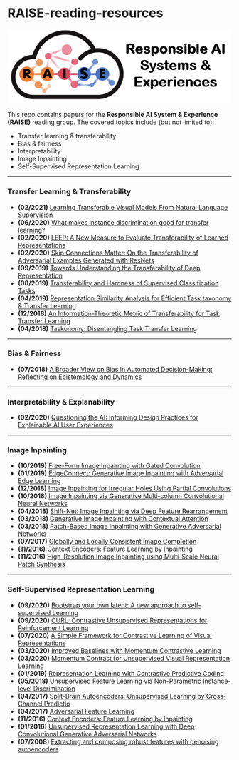 # RAISE-reading-resources

![alt text](https://github.com/BeanHam/RAISE-reading-resources/blob/main/RAISE.png)

This repo contains papers for the **Responsible AI System & Experience (RAISE)** reading group. The covered topics include (but not limited to): 
- Transfer learning & transferability
- Bias & fairness
- Interpretability
- Image Inpainting
- Self-Supervised Representation Learning


---------
### Transfer Learning & Transferability
- **(02/2021)** [Learning Transferable Visual Models From Natural Language Supervision](https://arxiv.org/abs/2103.00020)
- **(06/2020)** [What makes instance discrimination good for transfer learning?](https://arxiv.org/abs/2006.06606)
- **(02/2020)** [LEEP: A New Measure to Evaluate Transferability of Learned Representations](https://arxiv.org/abs/2002.12462)
- **(02/2020)** [Skip Connections Matter: On the Transferability of Adversarial Examples Generated with ResNets](https://arxiv.org/abs/2002.05990)
- **(09/2019)** [Towards Understanding the Transferability of Deep Representation](https://arxiv.org/abs/1909.12031)
- **(08/2019)** [Transferability and Hardness of Supervised Classification Tasks](https://arxiv.org/abs/1908.08142)
- **(04/2019)** [Representation Similarity Analysis for Efficient Task taxonomy & Transfer Learning](https://arxiv.org/abs/1904.11740)
- **(12/2018)** [An Information-Theoretic Metric of Transferability for Task Transfer Learning](https://openreview.net/forum?id=BkxAUjRqY7)
- **(04/2018)** [Taskonomy: Disentangling Task Transfer Learning](https://arxiv.org/abs/1804.08328)


---------
### Bias & Fairness
- **(07/2018)** [A Broader View on Bias in Automated Decision-Making: Reflecting on Epistemology and Dynamics](https://arxiv.org/abs/1807.00553)

---------
### Interpretability & Explanability
- **(02/2020)** [Questioning the AI: Informing Design Practices for Explainable AI User Experiences](https://dl.acm.org/doi/10.1145/3313831.3376590)

---------
### Image Inpainting
- **(10/2019)** [Free-Form Image Inpainting with Gated Convolution](https://arxiv.org/abs/1806.03589)
- **(01/2019)** [EdgeConnect: Generative Image Inpainting with Adversarial Edge Learning](https://arxiv.org/abs/1901.00212)
- **(12/2018)** [Image Inpainting for Irregular Holes Using Partial Convolutions](https://arxiv.org/abs/1804.07723)
- **(10/2018)** [Image Inpainting via Generative Multi-column Convolutional Neural Networks](https://arxiv.org/abs/1810.08771)
- **(04/2018)** [Shift-Net: Image Inpainting via Deep Feature Rearrangement](https://arxiv.org/abs/1801.09392)
- **(03/2018)** [Generative Image Inpainting with Contextual Attention](https://arxiv.org/abs/1801.07892)
- **(03/2018)** [Patch-Based Image Inpainting with Generative Adversarial Networks](https://arxiv.org/abs/1803.07422)
- **(07/2017)** [Globally and Locally Consistent Image Completion](http://iizuka.cs.tsukuba.ac.jp/projects/completion/data/completion_sig2017.pdf)
- **(11/2016)** [Context Encoders: Feature Learning by Inpainting](https://arxiv.org/abs/1604.07379)
- **(11/2016)** [High-Resolution Image Inpainting using Multi-Scale Neural Patch Synthesis](https://arxiv.org/abs/1611.09969)

---------
### Self-Supervised Representation Learning
- **(09/2020)** [Bootstrap your own latent: A new approach to self-supervised Learning](https://arxiv.org/abs/2006.07733)
- **(09/2020)** [CURL: Contrastive Unsupervised Representations for Reinforcement Learning](https://arxiv.org/abs/2004.04136)
- **(07/2020)** [A Simple Framework for Contrastive Learning of Visual Representations](https://arxiv.org/abs/2002.05709)
- **(03/2020)** [Improved Baselines with Momentum Contrastive Learning](https://arxiv.org/abs/2003.04297)
- **(03/2020)** [Momentum Contrast for Unsupervised Visual Representation Learning](https://arxiv.org/abs/1911.05722)
- **(01/2019)** [Representation Learning with Contrastive Predictive Coding](https://arxiv.org/abs/1807.03748)
- **(05/2018)** [Unsupervised Feature Learning via Non-Parametric Instance-level Discrimination](https://arxiv.org/abs/1805.01978v1)
- **(04/2017)** [Split-Brain Autoencoders: Unsupervised Learning by Cross-Channel Predictio](https://arxiv.org/abs/1611.09842)
- **(04/2017)** [Adversarial Feature Learning](https://arxiv.org/abs/1605.09782)
- **(11/2016)** [Context Encoders: Feature Learning by Inpainting](https://arxiv.org/abs/1604.07379)
- **(01/2016)** [Unsupervised Representation Learning with Deep Convolutional Generative Adversarial Networks](https://arxiv.org/abs/1511.06434)
- **(07/2008)** [Extracting and composing robust features with denoising autoencoders](https://www.cs.toronto.edu/~larocheh/publications/icml-2008-denoising-autoencoders.pdf)
